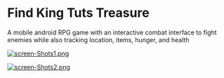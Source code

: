 # Find King Tuts Treasure
A mobile android RPG game with an interactive combat interface to fight enemies while also tracking location, items, hunger, and health

[![screen-Shots1.png](https://i.postimg.cc/LsThc9ym/screen-Shots1.png)](https://postimg.cc/1g896Qhd)

[![screen-Shots2.png](https://i.postimg.cc/66STJ1h4/screen-Shots2.png)](https://postimg.cc/Sj6mcd3m)
